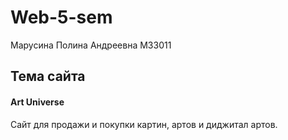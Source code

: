 # Web-5-sem
Марусина Полина Андреевна M33011

## Тема сайта
#### Art Universe 
Сайт для продажи и покупки картин, артов и диджитал артов.
